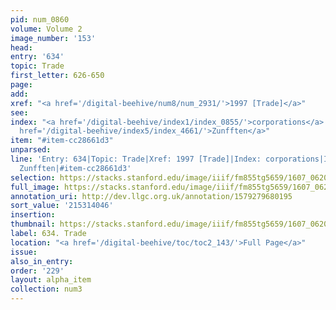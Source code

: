 ```yaml
---
pid: num_0860
volume: Volume 2
image_number: '153'
head:
entry: '634'
topic: Trade
first_letter: 626-650
page:
add:
xref: "<a href='/digital-beehive/num8/num_2931/'>1997 [Trade]</a>"
see:
index: "<a href='/digital-beehive/index1/index_0855/'>corporations</a>|<a href='/digital-beehive/index5/index_4208/'>trade</a>|<a
  href='/digital-beehive/index5/index_4661/'>Zunfften</a>"
item: "#item-cc28661d3"
unparsed:
line: 'Entry: 634|Topic: Trade|Xref: 1997 [Trade]|Index: corporations|Index: trade|Index:
  Zunfften|#item-cc28661d3'
selection: https://stacks.stanford.edu/image/iiif/fm855tg5659/1607_0620/415,4046,2904,957/full/0/default.jpg
full_image: https://stacks.stanford.edu/image/iiif/fm855tg5659/1607_0620/full/full/0/default.jpg
annotation_uri: http://dev.llgc.org.uk/annotation/1579279680195
sort_value: '215314046'
insertion:
thumbnail: https://stacks.stanford.edu/image/iiif/fm855tg5659/1607_0620/415,4046,600,180/250,/0/default.jpg
label: 634. Trade
location: "<a href='/digital-beehive/toc/toc2_143/'>Full Page</a>"
issue:
also_in_entry:
order: '229'
layout: alpha_item
collection: num3
---
```

